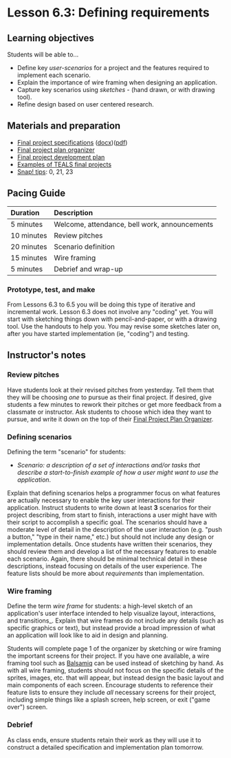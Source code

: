# Lesson 6.3: Defining requirements

## Learning objectives

Students will be able to...

* Define key _user-scenarios_ for a project and the features required to implement each scenario.
* Explain the importance of wire framing when designing an application.
* Capture key scenarios using _sketches_ - (hand drawn, or with drawing tool).
* Refine design based on user centered research.

## Materials and preparation

* [Final project specifications][] ([docx][])([pdf][])
* [Final project plan organizer][]
* [Final project development plan][]
* [Examples of TEALS final projects](https://youtu.be/aV6LFVXxd34)
* [Snap! tips][]: 0, 21, 23

## Pacing Guide

| Duration  | Description                                   |
| :--------- | :--------------------------------------------- |
| 5 minutes | Welcome, attendance, bell work, announcements |
| 10 minutes | Review pitches |
| 20 minutes | Scenario definition |
| 15 minutes | Wire framing |
| 5 minutes | Debrief and wrap-up|

### Prototype, test, and make

From Lessons 6.3 to 6.5 you will be doing this type of iterative and incremental work.  Lesson 6.3 does not involve any "coding" yet. You will start with sketching things down with pencil-and-paper, or with a drawing tool.  Use the handouts to help you.  You may revise some sketches later on, after you have started implementation (ie, "coding") and testing.

## Instructor's notes

### Review pitches

Have students look at their revised pitches from yesterday.  Tell them that they will be choosing _one_ to pursue as their final project. If desired, give students a few minutes to rework their pitches or get more feedback from a classmate or instructor. Ask students to choose which idea they want to pursue, and write it down on the top of their [Final Project Plan Organizer].

### Defining scenarios

Defining the term "scenario" for students:

* _Scenario: a description of a set of interactions and/or tasks that describe a start-to-finish example of how a user might want to use the application_.

Explain that defining scenarios helps a programmer focus on what features are actually necessary to enable the key user interactions for their application. Instruct students to write down at least **3** scenarios for their project describing, from start to finish, interactions a user might have with their script to accomplish a specific goal. The scenarios should have a moderate level of detail in the description of the user interaction (e.g. "push a button," "type in their name," etc.) but should not include any design or implementation details. Once students have written their scenarios, they should review them and develop a list of the necessary features to enable each scenario. Again, there should be minimal technical detail in these descriptions, instead focusing on details of the user experience. The feature lists should be more about _requirements_ than implementation.

### Wire framing

Define the term _wire frame_ for students: a high-level sketch of an application's user interface intended to help visualize layout, interactions, and transitions_. Explain that wire frames do not include any details (such as specific graphics or text), but instead provide a broad impression of what an application will look like to aid in design and planning.

Students will complete page 1 of the organizer by sketching or wire framing the important screens for their project. If you have one available, a wire framing tool such as [Balsamiq](https://balsamiq.com/) can be used instead of sketching by hand. As with all wire framing, students should not focus on the specific details of the sprites, images, etc. that will appear, but instead design the basic layout and main components of each screen. Encourage students to reference their feature lists to ensure they include _all_ necessary screens for their project, including simple things like a splash screen, help screen, or exit ("game over") screen.

### Debrief

As class ends, ensure students retain their work as they will use it to construct a detailed specification and implementation plan tomorrow.

[Final Project Plan Organizer]: https://github.com/TEALSK12/introduction-to-computer-science/blob/master/Unit%206%20Word/Final%20Project%20Plan%20Organizer.docx?raw=true
[Final Project Development Plan]: https://github.com/TEALSK12/introduction-to-computer-science/blob/master/Unit%206%20Word/Final%20Project%20Development%20Plan.docx?raw=true
[Final Project Specifications]: project_6.md
[docx]: https://github.com/TEALSK12/introduction-to-computer-science/blob/master/Projects/Projects%20Word/Project%206%20Final%20Project.docx?raw=true
[pdf]: https://github.com/TEALSK12/introduction-to-computer-science/blob/master/Projects/Projects%20PDF/Project%206%20Final%20Project.pdf?raw=tru

[Snap! tips]: https://github.com/TEALSK12/introduction-to-computer-science/blob/master/Snap%20Tips.docx?raw=true
